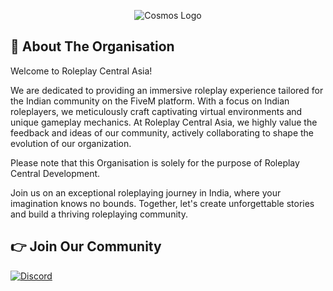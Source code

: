 <p align="center">
<img src="https://github.com/CosmosRoleplayIndia/.github/assets/91739770/e2a03081-e68f-42fb-b347-915a5ccdfaaa" alt="Cosmos Logo">
</p>

## 👋 About The Organisation
Welcome to Roleplay Central Asia!

We are dedicated to providing an immersive roleplay experience tailored for the Indian community on the FiveM platform. With a focus on Indian roleplayers, we meticulously craft captivating virtual environments and unique gameplay mechanics. At Roleplay Central Asia, we highly value the feedback and ideas of our community, actively collaborating to shape the evolution of our organization.

Please note that this Organisation is solely for the purpose of Roleplay Central Development.

Join us on an exceptional roleplaying journey in India, where your imagination knows no bounds. Together, let's create unforgettable stories and build a thriving roleplaying community.

## 👉 Join Our Community
[![Discord](https://img.shields.io/badge/Discord-%237289DA.svg?style=for-the-badge&logo=discord&logoColor=white)](https://discord.gg)
